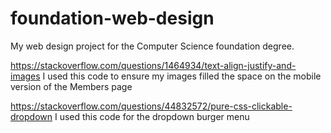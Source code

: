 # foundation-web-design
My web design project for the Computer Science foundation degree.

https://stackoverflow.com/questions/1464934/text-align-justify-and-images
I used this code to ensure my images filled the space on the mobile version of
the Members page

https://stackoverflow.com/questions/44832572/pure-css-clickable-dropdown
I used this code for the dropdown burger menu